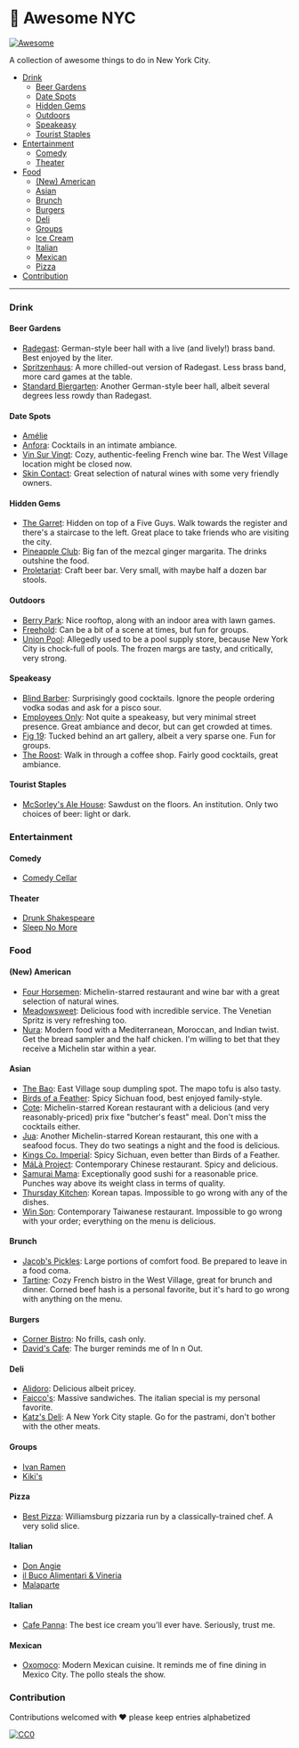 # 🗽 Awesome NYC

[![Awesome](https://cdn.rawgit.com/sindresorhus/awesome/d7305f38d29fed78fa85652e3a63e154dd8e8829/media/badge.svg)](https://github.com/sindresorhus/awesome)

A collection of awesome things to do in New York City.

- [Drink](#drink)
  - [Beer Gardens](#beer-gardens)
  - [Date Spots](#date-spots)
  - [Hidden Gems](#hidden-gems)
  - [Outdoors](#outdoors)
  - [Speakeasy](#speakeasy)
  - [Tourist Staples](#tourist-staples)
- [Entertainment](#entertainment)
  - [Comedy](#comedy)
  - [Theater](#theater)
- [Food](#food)
  - [(New) American](#new-american)
  - [Asian](#asian)
  - [Brunch](#brunch)
  - [Burgers](#burgers)
  - [Deli](#deli)
  - [Groups](#groups)
  - [Ice Cream](#ice-cream)
  - [Italian](#italian)
  - [Mexican](#mexican)
  - [Pizza](#pizza)
- [Contribution](#contribution)

---

### Drink

#### Beer Gardens

- [Radegast](https://radegasthall.com/): German-style beer hall with a live (and lively!) brass band. Best enjoyed by the liter.
- [Spritzenhaus](https://spritzenhaus33.business.site/): A more chilled-out version of Radegast. Less brass band, more card games at the table.
- [Standard Biergarten](https://www.standardhotels.com/new-york/features/biergarten-nyc): Another German-style beer hall, albeit several degrees less rowdy than Radegast.

#### Date Spots

- [Amélie](https://www.ameliewinebar.com/home-amelie-west)
- [Anfora](http://www.anforanyc.com/): Cocktails in an intimate ambiance.
- [Vin Sur Vingt](http://vsvwinebars.com/location-west-village/): Cozy, authentic-feeling French wine bar. The West Village location might be closed now.
- [Skin Contact](https://skincontact.nyc/): Great selection of natural wines with some very friendly owners.

#### Hidden Gems

- [The Garret](http://www.thegarretwest.com/): Hidden on top of a Five Guys. Walk towards the register and there's a staircase to the left. Great place to take friends who are visiting the city.
- [Pineapple Club](https://pineappleclub.com/): Big fan of the mezcal ginger margarita. The drinks outshine the food.
- [Proletariat](https://www.proletariatny.com/): Craft beer bar. Very small, with maybe half a dozen bar stools.

#### Outdoors

- [Berry Park](http://www.berryparkbk.com/): Nice rooftop, along with an indoor area with lawn games.
- [Freehold](https://www.freeholdbrooklyn.com/): Can be a bit of a scene at times, but fun for groups.
- [Union Pool](https://union-pool.com/): Allegedly used to be a pool supply store, because New York City is chock-full of pools. The frozen margs are tasty, and critically, very strong.

#### Speakeasy

- [Blind Barber](https://blindbarber.com/pages/east-village): Surprisingly good cocktails. Ignore the people ordering vodka sodas and ask for a pisco sour.
- [Employees Only](http://employeesonlynyc.com/): Not quite a speakeasy, but very minimal street presence. Great ambiance and decor, but can get crowded at times.
- [Fig 19](https://www.figurenineteen.com/): Tucked behind an art gallery, albeit a very sparse one. Fun for groups.
- [The Roost](https://newyork.theroostnyc.com/): Walk in through a coffee shop. Fairly good cocktails, great ambiance.

#### Tourist Staples

- [McSorley's Ale House](https://mcsorleysoldalehouse.nyc/): Sawdust on the floors. An institution. Only two choices of beer: light or dark.

### Entertainment

#### Comedy

- [Comedy Cellar](https://www.comedycellar.com/reservation/)

#### Theater

- [Drunk Shakespeare](https://www.drunkshakespeare.com/)
- [Sleep No More](https://mckittrickhotel.com/)

### Food

#### (New) American

- [Four Horsemen](https://www.fourhorsemenbk.com/): Michelin-starred restaurant and wine bar with a great selection of natural wines.
- [Meadowsweet](http://www.meadowsweetnyc.com/): Delicious food with incredible service. The Venetian Spritz is very refreshing too.
- [Nura](https://www.nurabk.com/): Modern food with a Mediterranean, Moroccan, and Indian twist. Get the bread sampler and the half chicken. I'm willing to bet that they receive a Michelin star within a year.

#### Asian

- [The Bao](https://www.theinfatuation.com/new-york/reviews/the-bao): East Village soup dumpling spot. The mapo tofu is also tasty.
- [Birds of a Feather](https://birdsofafeatherny.com/): Spicy Sichuan food, best enjoyed family-style.
- [Cote](https://www.cotenyc.com/): Michelin-starred Korean restaurant with a delicious (and very reasonably-priced) prix fixe "butcher's feast" meal. Don't miss the cocktails either.
- [Jua](https://juanyc.com/): Another Michelin-starred Korean restaurant, this one with a seafood focus. They do two seatings a night and the food is delicious.
- [Kings Co. Imperial](https://www.kingscoimperial.com/): Spicy Sichuan, even better than Birds of a Feather.
- [MáLà Project](https://www.malaproject.nyc/): Contemporary Chinese restaurant. Spicy and delicious.
- [Samurai Mama](https://www.samuraimama.com/): Exceptionally good sushi for a reasonable price. Punches way above its weight class in terms of quality.
- [Thursday Kitchen](https://www.thursdaykitchen.com/): Korean tapas. Impossible to go wrong with any of the dishes.
- [Win Son](https://winsonbrooklyn.com/): Contemporary Taiwanese restaurant. Impossible to go wrong with your order; everything on the menu is delicious.

#### Brunch

- [Jacob's Pickles](https://jacobs.picklehospitality.com/): Large portions of comfort food. Be prepared to leave in a food coma.
- [Tartine](https://tartine.nyc/): Cozy French bistro in the West Village, great for brunch and dinner. Corned beef hash is a personal favorite, but it's hard to go wrong with anything on the menu.

#### Burgers

- [Corner Bistro](https://cornerbistrony.com/): No frills, cash only.
- [David's Cafe](http://www.davidscafenyc.com/): The burger reminds me of In n Out.

#### Deli

- [Alidoro](https://www.alidoronyc.com/): Delicious albeit pricey.
- [Faicco's](https://www.faiccosnyc.com/): Massive sandwiches. The italian special is my personal favorite.
- [Katz's Deli](https://www.katzsdelicatessen.com/): A New York City staple. Go for the pastrami, don't bother with the other meats.

#### Groups

- [Ivan Ramen](https://www.ivanramen.com/)
- [Kiki's](https://www.theinfatuation.com/new-york/reviews/kikis)

#### Pizza

- [Best Pizza](https://www.bestpizzawilliamsburg.com/menu/pies/): Williamsburg pizzaria run by a classically-trained chef. A very solid slice.

#### Italian

- [Don Angie](https://www.donangie.com/)
- [il Buco Alimentari & Vineria](https://ilbuco.com/pages/alimentari)
- [Malaparte](https://www.theinfatuation.com/new-york/reviews/malaparte)

#### Italian

- [Cafe Panna](https://www.caffepanna.com/): The best ice cream you'll ever have. Seriously, trust me.

#### Mexican

- [Oxomoco](https://www.oxomoconyc.com/): Modern Mexican cuisine. It reminds me of fine dining in Mexico City. The pollo steals the show.

### Contribution

Contributions welcomed with  ❤  please keep entries alphabetized

[![CC0](http://i.creativecommons.org/p/zero/1.0/88x31.png)](http://creativecommons.org/publicdomain/zero/1.0/)
